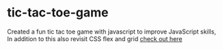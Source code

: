 # tic-tac-toe-game
Created a fun tic tac toe game with javascript to improve JavaScript skills, In addition to this also revisit CSS flex and grid [check out here](https://tic-tac-toe-game-net.netlify.app/)
